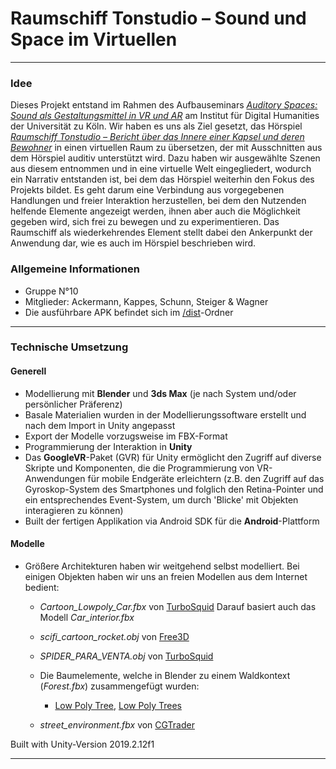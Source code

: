 # Raumschiff Tonstudio – Sound und Space im Virtuellen

---

### Idee
Dieses Projekt entstand im Rahmen des Aufbauseminars [_Auditory Spaces: Sound als Gestaltungsmittel in VR und AR_](https://lehre.idh.uni-koeln.de/lehrveranstaltungen/sosem20/auditory-spaces-sound-als-gestaltungsmittel-in-vr-und-ar/) am Institut für Digital Humanities der Universität zu Köln. 
Wir haben es uns als Ziel gesetzt, das Hörspiel [_Raumschiff Tonstudio – Bericht über das Innere einer Kapsel und deren Bewohner_](https://www.deutschlandfunkkultur.de/hoerspiel-ueber-den-brillanten-sound-raumschiff-tonstudio.3684.de.html?dram:article_id=456412) in einen virtuellen Raum zu übersetzen, der mit Ausschnitten aus dem Hörspiel auditiv unterstützt wird.
Dazu haben wir ausgewählte Szenen aus diesem entnommen und in eine virtuelle Welt eingegliedert, wodurch  ein Narrativ entstanden ist, bei dem das Hörspiel weiterhin den Fokus des Projekts bildet.
Es geht darum eine Verbindung aus vorgegebenen Handlungen und freier Interaktion herzustellen, bei dem den Nutzenden helfende Elemente angezeigt werden, ihnen aber auch die Möglichkeit gegeben wird, sich frei zu bewegen und zu experimentieren. Das Raumschiff als wiederkehrendes Element stellt dabei den Ankerpunkt der Anwendung dar, wie es auch im Hörspiel beschrieben wird.


### Allgemeine Informationen
* Gruppe N°10
* Mitglieder: Ackermann, Kappes,  Schunn, Steiger & Wagner
* Die ausführbare APK befindet sich im [/dist](https://github.com/dsteige1/AuditorySpaces_Gruppe10/tree/master/dist)-Ordner

---

### Technische Umsetzung
#### Generell
* Modellierung mit **Blender** und **3ds Max** (je nach System und/oder persönlicher Präferenz)
* Basale Materialien wurden in der Modellierungssoftware erstellt und nach dem Import in Unity angepasst
* Export der Modelle vorzugsweise im FBX-Format
* Programmierung der Interaktion in **Unity**
* Das **GoogleVR**-Paket (GVR) für Unity ermöglicht den Zugriff auf diverse Skripte und Komponenten, die die Programmierung von VR-Anwendungen für mobile Endgeräte erleichtern (z.B. den Zugriff auf das Gyroskop-System des Smartphones und folglich den Retina-Pointer und ein entsprechendes Event-System, um durch 'Blicke' mit Objekten interagieren zu können)
* Built der fertigen Applikation via Android SDK für die **Android**-Plattform

#### Modelle
* Größere Architekturen haben wir weitgehend selbst modelliert. Bei einigen Objekten haben wir uns an freien Modellen aus dem Internet bedient:
    * _Cartoon_Lowpoly_Car.fbx_ von [TurboSquid](https://www.turbosquid.com/3d-models/cartoon-city-car-3d-model-1362622)
    Darauf basiert auch das Modell _Car_interior.fbx_
    * _scifi_cartoon_rocket.obj_ von [Free3D](https://free3d.com/de/3d-model/cartoon-rocket-878331.html)
    * _SPIDER_PARA_VENTA.obj_ von [TurboSquid](https://www.turbosquid.com/3d-models/3d-spacecraft-1288438)
    * Die Baumelemente, welche in Blender zu einem Waldkontext (_Forest.fbx_) zusammengefügt wurden:
        * [Low Poly Tree](https://www.turbosquid.com/3d-models/sample-trees-c4d-free/1008420), [Low Poly Trees](https://www.turbosquid.com/3d-models/trees-3d-model-1189906)

    * _street_environment.fbx_ von [CGTrader](https://www.cgtrader.com/free-3d-models/exterior/street/street-87943b69-51c4-4f67-8d3c-ea772a7362af)

Built with Unity-Version 2019.2.12f1

---

